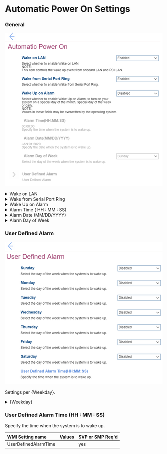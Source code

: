 # Automatic Power On Settings #

### General ###

![](./img/autopoweron.png)

<details><summary>Wake on LAN</summary>

Wake on LAN (Local Area Network).

Options:

1. **Enabled** - Default.
2. Disabled.

?> Controls the wake up event from onboard LAN (Local Area Network) and PCI (Peripheral Component Interconnect) LAN.

| WMI Setting name | Values | SVP / SMP Req'd | AMD/Intel |
|:---|:---|:---|:---|
| WakeonLAN |  | yes | Both |

</details>


<details><summary>Wake from Serial Port Ring</summary>

Options:

1. **Enabled** – Default. 
2. Disabled

| WMI Setting name | Values | SVP / SMP Req'd | AMD/Intel |
|:---|:---|:---|:---|
| WakefromSerialPortRing |  | yes | Both |
</details>


<details><summary>Wake Up on Alarm </summary>

Whether to turn on your system
 - one time,
 - repeating on a specific day of the month, or week, or 
 - daily

Options:

1. **Disabled** - the system will not turn on automatically. Default. 
2. Single Event - turn on one-time on the specified day and time. 
3. Daily Event - turn on every day at the specified time.
4. Weekly Event - turn on every week on the specified day and time.
5. User Defined - enables `User Defined Alarm` group of settings. 

!> Values in these fields may be overwritten by the operating system. 

| WMI Setting name | Values | SVP / SMP Req'd | AMD/Intel |
|:---|:---|:---|:---|
| WakeUponAlarm |  | yes | Both |
</details>


<details><summary>Alarm Time ( HH : MM : SS)</summary>

Select the exact time for the system to turn on.

Active when `Wake Up on Alarm` has one of the values:

* Single Event
* Daily Event
* Weekly Event

Options:

1.	**00 : 00 : 00** – Default
2.	HH : MM : SS<br>
    a. HH - Hour:  00 ~ 23<br>
    b. MM - Minute:  00 ~ 59<br>
    c. SS - Second:  00 ~ 59<br>

| WMI Setting name | Values | SVP / SMP Req'd | AMD/Intel |
|:---|:---|:---|:---|
| AlarmTime |  | yes | Both |
</details>


<details><summary>Alarm Date (MM/DD/YYYY) </summary>

Select the exact calendar date for the system to turn on.

Active only when `Wake Up on Alarm` has value `Single Event`. <br>

Options:

1.	**01/01/YYYY** – Default.
2.	MM/DD/YYYY:<br>
    a. MM – Months: January to December <br>
    b. DD – Date: 1 ~ 31 <br>
    c. YYYY – Year: 1980 ~ 2099 <br>

| WMI Setting name | Values | SVP / SMP Req'd | AMD/Intel |
|:---|:---|:---|:---|
| AlarmDate |  |  | Both |

</details>


<details><summary>Alarm Day of Week</summary>

Select the exact week day for the system to turn on. <br>

?> Active only when `Wake Up on Alarm` has value `Weekly Event`.

Options:

1. **Sunday** – Default
2. Monday
3. Tuesday
4. Wednesday
5. Thursday
6. Friday
7. Saturday

| WMI Setting name | Values | SVP / SMP Req'd | AMD/Intel |
|:---|:---|:---|:---|
| AlarmDayofWeek |  | yes | Both |
</details>


### User Defined Alarm ###
![](./img/userdefinedalarm.png)

Settings per {Weekday}.

<details><summary>{Weekday}</summary>

Whether the system will turn on automatically on this day of the week.

1. **Off** - the system will not turn on automatically on this day of the week. Default.
2. On – the system will turn on automatically on this day of the week.

| WMI Setting name | Values | SVP / SMP Req'd | AMD/Intel |
   |:---|:---|:---|:---|
| UserDefinedAlarmSunday  |   | yes | Both |

?> The WMI setting name shown here is for Sunday. For other week days, change `Sunday` to the desired day of the week.

</details>

### User Defined Alarm Time (HH : MM : SS) ###

Specify the time when the system is to wake up.

| WMI Setting name | Values | SVP or SMP Req'd |
|:---|:---|:---|
| UserDefinedAlarmTime |  | yes |
